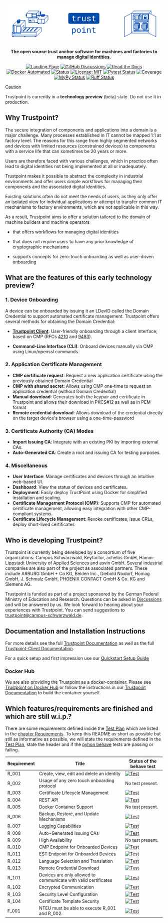 ![Trustpoint](.github-assets/trustpoint_banner.png)

<div align="center">

**The open source trust anchor software for machines and factories to manage digital identities.**

[![Landing Page](https://img.shields.io/badge/Landing_Page-014BAD)](https://trustpoint.campus-schwarzwald.de/en/)
[![GitHub Discussions](https://img.shields.io/badge/GitHub-Discussions-014BAD)](https://github.com/orgs/TrustPoint-Project/discussions)
[![Read the Docs](https://img.shields.io/readthedocs/trustpoint)](https://trustpoint.readthedocs.io)
[![Docker Automated](https://img.shields.io/docker/automated/trustpoint2023/trustpoint)](https://hub.docker.com/r/trustpoint2023/trustpoint)
![Status](https://img.shields.io/badge/Status-Beta-red)
[![License: MIT](https://img.shields.io/badge/License-MIT-yellow.svg)](https://opensource.org/licenses/MIT)
[![Pytest Status](https://github.com/TrustPoint-Project/trustpoint/actions/workflows/pytest.yml/badge.svg)](https://github.com/TrustPoint-Project/trustpoint/actions/workflows/pytest.yml)
![Coverage](https://codecov.io/gh/TrustPoint-Project/trustpoint/branch/main/graph/badge.svg)
[![MyPy Status](https://github.com/TrustPoint-Project/trustpoint/actions/workflows/mypy.yml/badge.svg)](https://github.com/TrustPoint-Project/trustpoint/actions/workflows/mypy.yml)
[![Ruff Status](https://github.com/TrustPoint-Project/trustpoint/actions/workflows/ruff.yml/badge.svg)](https://github.com/TrustPoint-Project/trustpoint/actions/workflows/ruff.yml)

</div>

> [!CAUTION]
> Trustpoint is currently in a **technology preview** (beta) state. Do not use it in production.

## Why Trustpoint?

The secure integration of components and applications into a domain is a major challenge. Many processes established in
IT cannot be mapped 1:1 at factory level. The reasons for this range from highly segmented networks and devices with
limited resources (constrained devices) to components with a service life that can sometimes be 20 years or more.

Users are therefore faced with various challenges, which in practice often lead to digital identities not being
implemented at all or inadequately.

Trustpoint makes it possible to abstract the complexity in industrial environments and offer users simple workflows for
managing their components and the associated digital identities.

Existing solutions often do not meet the needs of users, as they only offer an isolated view for individual applications
or attempt to transfer common IT mechanisms to factory environments, which are not applicable in this way.

As a result, Trustpoint aims to offer a solution tailored to the domain of machine builders and machine operators

- that offers workflows for managing digital identities

- that does not require users to have any prior knowledge of cryptographic mechanisms

- supports concepts for zero-touch onboarding as well as user-driven onboarding

## What are the features of this early technology preview?

### 1. Device Onboarding

A device can be onboarded by issuing it an LDevID called the Domain Credential to support automated certificate management.
Trustpoint offers several methods for obtaining the Domain Credential:

- **[Trustpoint Client](https://github.com/TrustPoint-Project/trustpoint-client)**: User-friendly onboarding through a client
  interface; based on CMP (RFCs [4210](https://datatracker.ietf.org/doc/html/rfc4210) and [9483](https://datatracker.ietf.org/doc/rfc9483/)).
<!-- - **AOKI Zero Touch**: Fully automated mutually authenticated onboarding. -->
- **Command-Line Interface (CLI)**: Onboard devices manually via CMP using Linux/openssl commands.

### 2. Application Certificate Management

- **CMP certificate request**: Request a new application certificate using the previously obtained Domain Credential
- **CMP with shared secret**: Allows using CMP one-time to request an application credential (without Domain Credential)
- **Manual download**: Generates both the keypair and certificate in Trustpoint and allows their download in PKCS#12 as well as in PEM format
- **Remote credential download**: Allows download of the credential directly on the target device's browser using a one-time-password

### 3. Certificate Authority (CA) Modes

- **Import Issuing CA**: Integrate with an existing PKI by importing external CAs.
- **Auto-Generated CA**: Create a root and issuing CA for testing purposes.

### 4. Miscellaneous

- **User Interface**: Manage certificates and devices through an intuitive web-based UI.
- **Dashboard**: View the status of devices and certificates.
- **Deployment**: Easily deploy TrustPoint using Docker for simplified installation and scaling.
- **Certificate Management Protocol (CMP)**: Supports CMP for automated certificate management, allowing easy
  integration with other CMP-compliant systems.
- **Certificate Lifecycle Management**: Revoke certificates, issue CRLs, deploy short-lived certificates

## Who is developing Trustpoint?

Trustpoint is currently being developed by a consortium of five organizations: Campus Schwarzwald, Keyfactor, achelos
GmbH, Hamm-Lippstadt University of Applied Sciences and asvin GmbH. Several industrial companies are also part of the
project as associated partners. These include ARBURG GmbH + Co KG, Belden Inc., Diebold Nixdorf, Homag GmbH, J. Schmalz
GmbH, PHOENIX CONTACT GmbH & Co. KG and Siemens AG.

Trustpoint is funded as part of a project sponsored by the German Federal Ministry of Education and Research. Questions
can be asked in [Discussions](https://github.com/orgs/TrustPoint-Project/discussions) and will be answered by us. We
look forward to hearing about your experiences with Trustpoint. You can send suggestions to
trustpoint@campus-schwarzwald.de.

## Documentation and Installation Instructions

For more details see the full [Trustpoint Documentation](https://trustpoint.readthedocs.io/en/latest/) as well as
the full [Trustpoint-Client Documentation](https://trustpoint-client.readthedocs.io/en/latest/).

For a quick setup and first impression use
our [Quickstart Setup Guide](https://trustpoint.readthedocs.io/en/latest/quickstart_setup.html#)

### Docker Hub

We are also providing the Trustpoint as a docker-container. Please see
[Trustpoint on Docker Hub](https://hub.docker.com/r/trustpoint2023/trustpoint) or follow the
instructions in our [Trustpoint Documentation](https://trustpoint.readthedocs.io/en/latest/) to build the
container yourself.

## Which features/requirements are finished and which are still w.i.p.?

There are some requirements defined inside
the [Test Plan](https://trustpoint.readthedocs.io/en/test_plan/test_plan.html)
which are listed in
the [chapter Requirements](https://trustpoint.readthedocs.io/en/test_plan/test_plan.html#requirements).
To keep this README as short as possible but still as informative as possible,
we will state the requirements defined in
the [Test Plan](https://trustpoint.readthedocs.io/en/test_plan/test_plan.html),
state the header and if the [pyhon behave](https://behave.readthedocs.io/en/latest/) tests are passing or failing.

| Requirement | Title                                                           | Status of the behave test                                                                                                                                                                                 |
|-------------|-----------------------------------------------------------------|-----------------------------------------------------------------------------------------------------------------------------------------------------------------------------------------------------------|
| R_001       | Create, view, edit and delete an identity                       | [![Test](https://github.com/TrustPoint-Project/trustpoint/actions/workflows/r_001_feature_test.yml/badge.svg)](https://github.com/TrustPoint-Project/trustpoint/actions/workflows/r_001_feature_test.yml) |
| R_002       | Usage of any zero touch onboarding protocol                     | No test present.                                                                                                                                                                                          |
| R_003       | Certificate Lifecycle Management                                | [![Test](https://github.com/TrustPoint-Project/trustpoint/actions/workflows/r_003_feature_test.yml/badge.svg)](https://github.com/TrustPoint-Project/trustpoint/actions/workflows/r_003_feature_test.yml) |
| R_004       | REST API                                                        | [![Test](https://github.com/TrustPoint-Project/trustpoint/actions/workflows/r_004_feature_test.yml/badge.svg)](https://github.com/TrustPoint-Project/trustpoint/actions/workflows/r_004_feature_test.yml) |
| R_005       | Docker Container Support                                        | No test present.                                                                                                                                                                                          |
| R_006       | Backup, Restore, and Update Mechanisms                          | [![Test](https://github.com/TrustPoint-Project/trustpoint/actions/workflows/r_006_feature_test.yml/badge.svg)](https://github.com/TrustPoint-Project/trustpoint/actions/workflows/r_006_feature_test.yml) |
| R_007       | Logging Capabilities                                            | [![Test](https://github.com/TrustPoint-Project/trustpoint/actions/workflows/r_007_feature_test.yml/badge.svg)](https://github.com/TrustPoint-Project/trustpoint/actions/workflows/r_007_feature_test.yml) |
| R_008       | Auto-Generated Issuing CAs                                      | [![Test](https://github.com/TrustPoint-Project/trustpoint/actions/workflows/r_008_feature_test.yml/badge.svg)](https://github.com/TrustPoint-Project/trustpoint/actions/workflows/r_008_feature_test.yml) |
| R_009       | High Availability                                               | No test present.                                                                                                                                                                                          |
| R_010       | CMP Endpoint for Onboarded Devices                              | [![Test](https://github.com/TrustPoint-Project/trustpoint/actions/workflows/r_010_feature_test.yml/badge.svg)](https://github.com/TrustPoint-Project/trustpoint/actions/workflows/r_010_feature_test.yml) |
| R_011       | EST Endpoint for Onboarded Devices                              | [![Test](https://github.com/TrustPoint-Project/trustpoint/actions/workflows/r_011_feature_test.yml/badge.svg)](https://github.com/TrustPoint-Project/trustpoint/actions/workflows/r_011_feature_test.yml) |
| R_012       | Language Selection and Translation                              | [![Test](https://github.com/TrustPoint-Project/trustpoint/actions/workflows/r_012_feature_test.yml/badge.svg)](https://github.com/TrustPoint-Project/trustpoint/actions/workflows/r_012_feature_test.yml) |
| R_013       | Remote Credential Download                                      | [![Test](https://github.com/TrustPoint-Project/trustpoint/actions/workflows/r_013_feature_test.yml/badge.svg)](https://github.com/TrustPoint-Project/trustpoint/actions/workflows/r_013_feature_test.yml) |
| R_101       | Devices are only allowed to communicate with valid certificates | [![Test](https://github.com/TrustPoint-Project/trustpoint/actions/workflows/r_101_feature_test.yml/badge.svg)](https://github.com/TrustPoint-Project/trustpoint/actions/workflows/r_101_feature_test.yml) |
| R_102       | Encrypted Communication                                         | [![Test](https://github.com/TrustPoint-Project/trustpoint/actions/workflows/r_102_feature_test.yml/badge.svg)](https://github.com/TrustPoint-Project/trustpoint/actions/workflows/r_102_feature_test.yml) |
| R_103       | Security Level Configuration                                    | [![Test](https://github.com/TrustPoint-Project/trustpoint/actions/workflows/r_103_feature_test.yml/badge.svg)](https://github.com/TrustPoint-Project/trustpoint/actions/workflows/r_103_feature_test.yml) |
| R_104       | Certificate Template Security                                   | [![Test](https://github.com/TrustPoint-Project/trustpoint/actions/workflows/r_104_feature_test.yml/badge.svg)](https://github.com/TrustPoint-Project/trustpoint/actions/workflows/r_104_feature_test.yml) |
| F_001       | NTEU must be able to execute R_001 and R_002.                   | [![Test](https://github.com/TrustPoint-Project/trustpoint/actions/workflows/f_001_feature_test.yml/badge.svg)](https://github.com/TrustPoint-Project/trustpoint/actions/workflows/f_001_feature_test.yml) |
